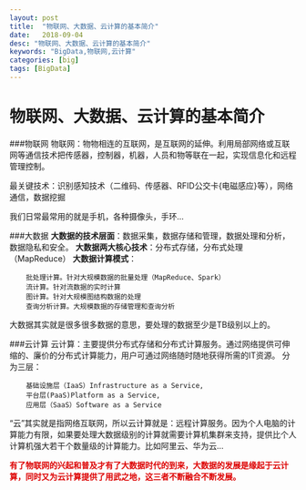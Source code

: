 ```yaml
---
layout: post
title:  "物联网、大数据、云计算的基本简介"
date:   2018-09-04
desc: "物联网、大数据、云计算的基本简介"
keywords: "BigData,物联网,云计算"
categories: [big]
tags: [BigData]
---
```


# 物联网、大数据、云计算的基本简介

###物联网
物联网：物物相连的互联网，是互联网的延伸。利用局部网络或互联网等通信技术把传感器，控制器，机器，人员和物等联在一起，实现信息化和远程管理控制。

最关键技术：识别感知技术（二维码、传感器、RFID公交卡{电磁感应}等），网络通信，数据挖掘

我们日常最常用的就是手机，各种摄像头，手环...


###大数据
**大数据的技术层面**：数据采集，数据存储和管理，数据处理和分析，数据隐私和安全。
**大数据两大核心技术**：分布式存储，分布式处理（MapReduce）
**大数据计算模式**：

		批处理计算。针对大规模数据的批量处理（MapReduce、Spark）
		流计算。针对流数据的实时计算
		图计算。针对大规模图结构数据的处理
		查询分析计算。大规模数据的存储管理和查询分析
大数据其实就是很多很多数据的意思，要处理的数据至少是TB级别以上的。

###云计算
云计算：主要提供分布式存储和分布式计算服务。通过网络提供可伸缩的、廉价的分布式计算能力，用户可通过网络随时随地获得所需的IT资源。
分为三层：

		基础设施层（IaaS）Infrastructure as a Service,
		平台层(PaaS)Platform as a Service,
		应用层（SaaS）Software as a Service 
“云”其实就是指网络互联网，所以云计算就是：远程计算服务。因为个人电脑的计算能力有限，如果要处理大数据级别的计算就需要计算机集群来支持，提供比个人计算机强大若干个数量级的计算能力。比如阿里云、华为云...



<font color="#dd0000">**有了物联网的兴起和普及才有了大数据时代的到来，大数据的发展是缘起于云计算，同时又为云计算提供了用武之地，这三者不断融合不断发展。**</font>
